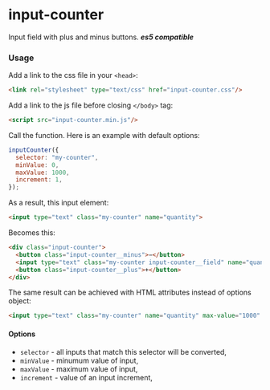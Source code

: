 # input-counter

Input field with plus and minus buttons. ***es5 compatible***

### Usage

Add a link to the css file in your `<head>`:

```html
<link rel="stylesheet" type="text/css" href="input-counter.css"/>
```

Add a link to the js file before closing `</body>` tag:

```html
<script src="input-counter.min.js"/>
```

Call the function. Here is an example with default options:

```js
inputCounter({
  selector: "my-counter",
  minValue: 0,
  maxValue: 1000,
  increment: 1,
});
```
As a result, this input element:

```html
<input type="text" class="my-counter" name="quantity">
```

Becomes this:

```html
<div class="input-counter">
  <button class="input-counter__minus">−</button>
  <input type="text" class="my-counter input-counter__field" name="quantity" value="1">
  <button class="input-counter__plus">+</button>
</div>
```

The same result can be achieved with HTML attributes instead of options object:

```html
<input type="text" class="my-counter" name="quantity" max-value="1000" min-value="0" increment="1" value="1">
```

#### Options

- `selector` - all inputs that match this selector will be converted,
- `minValue` - minumum value of input,
- `maxValue` - maximum value of input,
- `increment` - value of an input increment,